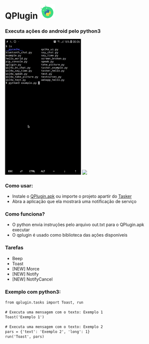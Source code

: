 # QPlugin <img width=50 src="/src/icon.png"/>
### Executa ações do android pelo python3

<img width=250 src="/src/termux.gif"/> <img width=250 src="/src/qpython.gif"/>


### Como usar:

* Instale o [QPlugin.apk](https://github.com/brunodavi/QPlugin/blob/master/app/QPlugin.apk?raw=true) ou importe o projeto apartir do [Tasker](https://taskernet.com/shares/?user=AS35m8nXHtAHUb3g429CktIgI9aKlA1%2FEglWKHxy0IyPwx0q7aeQMBH2ekF4AG%2F7FRqn58T5R5q3qrGmIPwa&id=Project%3AQPlugin)
* Abra a aplicação que ela mostrará uma notificação de serviço


### Como funciona?

* O python envia instruções pelo arquivo out.txt para o QPlugin.apk executar
* O qplugin é usado como biblioteca das ações disponíveis


### Tarefas

* Beep
* Toast
* [NEW] Morce
* [NEW] Notify
* [NEW] NotifyCancel


### Exemplo com python3:

    from qplugin.tasks import Toast, run
  
    # Executa uma mensagem com o texto: Exemplo 1
    Toast('Exemplo 1')
  
    # Executa uma mensagem com o texto: Exemplo 2
    pars = {'text': 'Exemplo 2', 'long': 1}
    run('Toast', pars)


